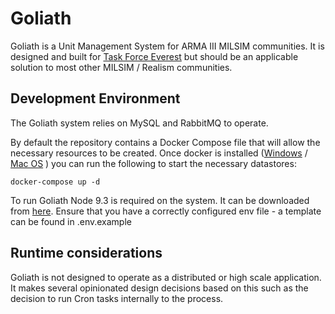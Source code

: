# Goliath

Goliath is a Unit Management System for ARMA III MILSIM communities.
It is designed and built for [Task Force Everest](https://tf-everest.com) but should be an applicable solution to most other MILSIM / Realism communities.

## Development Environment

The Goliath system relies on MySQL and RabbitMQ to operate.

By default the repository contains a Docker Compose file that will allow the necessary resources to be created.
Once docker is installed ([Windows](https://docs.docker.com/docker-for-windows/install/) / [Mac OS](https://docs.docker.com/docker-for-mac/install/) )  you can run the following to start the necessary datastores:

```
docker-compose up -d
```

To run Goliath Node 9.3 is required on the system. It can be downloaded from [here](https://nodejs.org/dist/v9.3.0/).
Ensure that you have a correctly configured env file - a template can be found in .env.example

## Runtime considerations

Goliath is not designed to operate as a distributed or high scale application.
It makes several opinionated design decisions based on this such as the decision to run Cron tasks internally to the process.

